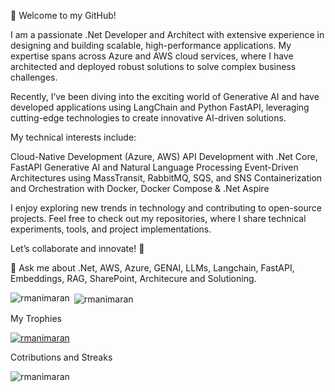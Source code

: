 👋 Welcome to my GitHub!

I am a passionate .Net Developer and Architect with extensive experience in designing and building scalable, high-performance applications. My expertise spans across Azure and AWS cloud services, where I have architected and deployed robust solutions to solve complex business challenges.

Recently, I’ve been diving into the exciting world of Generative AI and have developed applications using LangChain and Python FastAPI, leveraging cutting-edge technologies to create innovative AI-driven solutions.

My technical interests include:

Cloud-Native Development (Azure, AWS)
API Development with .Net Core, FastAPI
Generative AI and Natural Language Processing
Event-Driven Architectures using MassTransit, RabbitMQ, SQS, and SNS
Containerization and Orchestration with Docker, Docker Compose & .Net Aspire

I enjoy exploring new trends in technology and contributing to open-source projects. Feel free to check out my repositories, where I share technical experiments, tools, and project implementations.

Let’s collaborate and innovate! 🌟

💬 Ask me about .Net, AWS, Azure, GENAI, LLMs, Langchain, FastAPI, Embeddings, RAG, SharePoint, Architecure and Solutioning.
<!--
**r-manimaran/r-manimaran** is a ✨ _special_ ✨ repository because its `README.md` (this file) appears on your GitHub profile.

Here are some ideas to get you started:


- 👯 I’m looking to collaborate on ...
- 🤔 I’m looking for help with ...

- 📫 How to reach me: ...
- 😄 Pronouns: ...
- ⚡ Fun fact: ...
-->
<p><img align="left" src="https://github-readme-stats.vercel.app/api/top-langs?username=r-manimaran&show_icons=true&locale=en&layout=compact" alt="rmanimaran" /></p>

<p>&nbsp;<img align="center" src="https://github-readme-stats.vercel.app/api?username=r-manimaran&show_icons=true&locale=en&theme=dracula" alt="rmanimaran" /></p>

<p>My Trophies</p>
<p align="left"> <a href="https://github.com/ryo-ma/github-profile-trophy"><img src="https://github-profile-trophy.vercel.app/?username=r-manimaran&theme=onedark&row=2&column=4" alt="rmanimaran" /></a> </p>

<p>Cotributions and Streaks</p>
<p><img align="center" src="https://github-readme-streak-stats.herokuapp.com/?user=r-manimaran" alt="rmanimaran" /></p>
